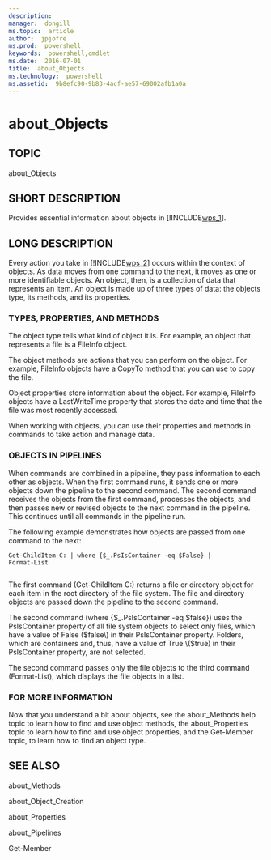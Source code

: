 ```yaml
---
description:  
manager:  dongill
ms.topic:  article
author:  jpjofre
ms.prod:  powershell
keywords:  powershell,cmdlet
ms.date:  2016-07-01
title:  about_Objects
ms.technology:  powershell
ms.assetid:  9b8efc90-9b83-4acf-ae57-69002afb1a0a
---
```


# about_Objects
## TOPIC  
 about\_Objects  
  
## SHORT DESCRIPTION  
 Provides essential information about objects in [!INCLUDE[wps_1]()].  
  
## LONG DESCRIPTION  
 Every action you take in [!INCLUDE[wps_2]()] occurs within the context of objects. As data moves from one command to the next, it moves as one or more identifiable objects. An object, then, is a collection of data that represents an item. An object is made up of three types of data: the objects type, its methods, and its properties.  
  
### TYPES, PROPERTIES, AND METHODS  
 The object type tells what kind of object it is. For example, an object that represents a file is a FileInfo object.  
  
 The object methods are actions that you can perform on the object. For example, FileInfo objects have a CopyTo method that you can use to copy the file.  
  
 Object properties store information about the object. For example, FileInfo objects have a LastWriteTime property that stores the date and time that the file was most recently accessed.  
  
 When working with objects, you can use their properties and methods in commands to take action and manage data.  
  
### OBJECTS IN PIPELINES  
 When commands are combined in a pipeline, they pass information to each other as objects. When the first command runs, it sends one or more objects down the pipeline to the second command. The second command receives the objects from the first command, processes the objects, and then passes new or revised objects to the next command in the pipeline. This continues until all commands in the pipeline run.  
  
 The following example demonstrates how objects are passed from one command to the next:  
  
```  
Get-ChildItem C: | where {$_.PsIsContainer -eq $False} |   
Format-List  
  
```  
  
 The first command \(Get\-ChildItem C:\) returns a file or directory object for each item in the root directory of the file system. The file and directory objects are passed down the pipeline to the second command.  
  
 The second command  \(where {$\_.PsIsContainer \-eq $false}\) uses the PsIsContainer property of all file system objects to select only files, which have a value of False \($false\) in their PsIsContainer property. Folders, which are containers and, thus, have a value of True \($true\) in their PsIsContainer property, are not selected.  
  
 The second command passes only the file objects to the third command \(Format\-List\), which displays the file objects in a list.  
  
### FOR MORE INFORMATION  
 Now that you understand a bit about objects, see the about\_Methods help topic to learn how to find and use object methods, the about\_Properties topic to learn how to find and use object properties, and the Get\-Member topic, to learn how to find an object type.  
  
## SEE ALSO  
 about\_Methods  
  
 about\_Object\_Creation  
  
 about\_Properties  
  
 about\_Pipelines  
  
 Get\-Member

